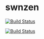 # swnzen

[![Build Status](https://dev.azure.com/ezozkme/swnzen/_apis/build/status/swnzen.shoppingclient?branchName=main)](https://dev.azure.com/ezozkme/swnzen/_build/latest?definitionId=8&branchName=main)

[![Build Status](https://dev.azure.com/ezozkme/swnzen/_apis/build/status/swnzen.shoppingapi?branchName=main)](https://dev.azure.com/ezozkme/swnzen/_build/latest?definitionId=7&branchName=main)
